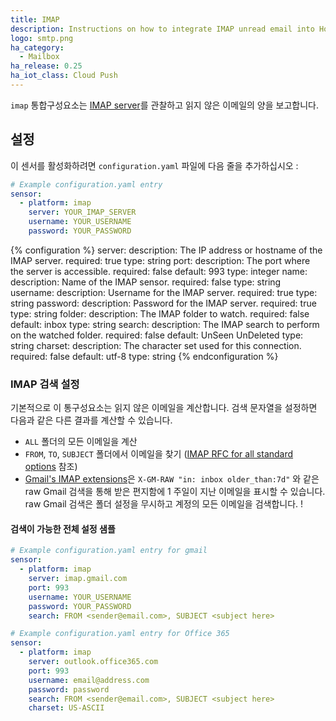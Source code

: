 ```yaml
---
title: IMAP
description: Instructions on how to integrate IMAP unread email into Home Assistant.
logo: smtp.png
ha_category:
  - Mailbox
ha_release: 0.25
ha_iot_class: Cloud Push
---
```


`imap` 통합구성요소는 [IMAP server](https://en.wikipedia.org/wiki/Internet_Message_Access_Protocol)를 관찰하고 읽지 않은 이메일의 양을 보고합니다.

## 설정

이 센서를 활성화하려면 `configuration.yaml` 파일에 다음 줄을 추가하십시오 :

```yaml
# Example configuration.yaml entry
sensor:
  - platform: imap
    server: YOUR_IMAP_SERVER
    username: YOUR_USERNAME
    password: YOUR_PASSWORD
```

{% configuration %}
server:
  description: The IP address or hostname of the IMAP server.
  required: true
  type: string
port:
  description: The port where the server is accessible.
  required: false
  default: 993
  type: integer
name:
  description: Name of the IMAP sensor.
  required: false
  type: string
username:
  description: Username for the IMAP server.
  required: true
  type: string
password:
  description: Password for the IMAP server.
  required: true
  type: string
folder:
  description: The IMAP folder to watch.
  required: false
  default: inbox
  type: string
search:
  description: The IMAP search to perform on the watched folder.
  required: false
  default: UnSeen UnDeleted
  type: string
charset:
  description: The character set used for this connection.
  required: false
  default: utf-8
  type: string
{% endconfiguration %}

### IMAP 검색 설정

기본적으로 이 통구성요소는 읽지 않은 이메일을 계산합니다. 검색 문자열을 설정하면 다음과 같은 다른 결과를 계산할 수 있습니다.

* `ALL` 폴더의 모든 이메일을 계산
* `FROM`, `TO`, `SUBJECT` 폴더에서 이메일을 찾기 ([IMAP RFC for all standard options](https://tools.ietf.org/html/rfc3501#section-6.4.4) 참조)
* [Gmail's IMAP extensions](https://developers.google.com/gmail/imap/imap-extensions)은 `X-GM-RAW "in: inbox older_than:7d"` 와 같은 raw Gmail 검색을 통해 받은 편지함에 1 주일이 지난 이메일을 표시할 수 있습니다. raw Gmail 검색은 폴더 설정을 무시하고 계정의 모든 이메일을 검색합니다. ! 


#### 검색이 가능한 전체 설정 샘플

```yaml
# Example configuration.yaml entry for gmail
sensor:
  - platform: imap
    server: imap.gmail.com
    port: 993
    username: YOUR_USERNAME
    password: YOUR_PASSWORD
    search: FROM <sender@email.com>, SUBJECT <subject here>

# Example configuration.yaml entry for Office 365
sensor:
  - platform: imap
    server: outlook.office365.com
    port: 993
    username: email@address.com
    password: password
    search: FROM <sender@email.com>, SUBJECT <subject here>
    charset: US-ASCII
```
